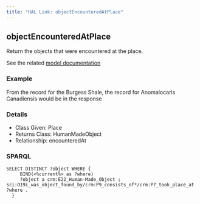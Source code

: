 ```yaml
---
title: "HAL Link: objectEncounteredAtPlace"
---
```


## objectEncounteredAtPlace

Return the objects that were encountered at the place.

See the related [model documentation](/model/object/production/#discovery-versus-production)

### Example

From the record for the Burgess Shale, the record for Anomalocaris Canadiensis would be in the response


### Details

* Class Given: Place
* Returns Class: HumanMadeObject
* Relationship: encounteredAt


### SPARQL
```
SELECT DISTINCT ?object WHERE {
     BIND(<%current%> as ?where)
     ?object a crm:E22_Human-Made_Object ;         sci:O19i_was_object_found_by/crm:P9_consists_of*/crm:P7_took_place_at ?where .
  }
```

